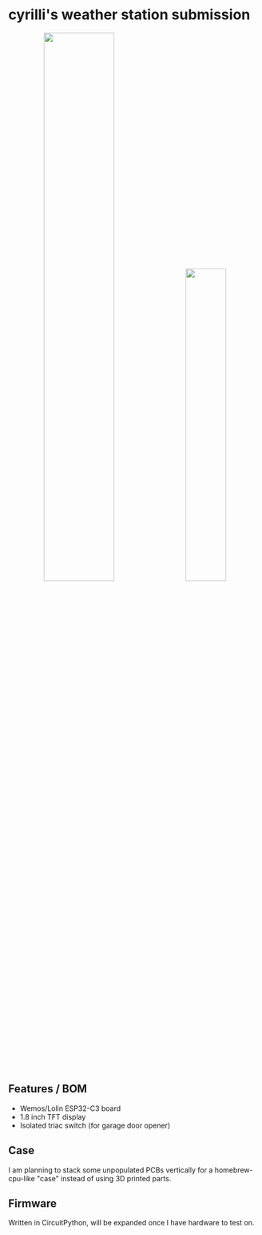 # cyrilli's weather station submission

<div align="center">
    <img src="https://cloud-axpfu2g0e-hack-club-bot.vercel.app/12024-12-22t15_10_49_729298641-06_00.png" width="53%" height="auto" />
    &nbsp;
    &nbsp;
    <img src="https://cloud-axpfu2g0e-hack-club-bot.vercel.app/02024-12-22t15_10_22_281533985-06_00.png" width="40%" height="auto" />
</div>

## Features / BOM

- Wemos/Lolin ESP32-C3 board
- 1.8 inch TFT display
- Isolated triac switch (for garage door opener)

## Case

I am planning to stack some unpopulated PCBs vertically for a homebrew-cpu-like "case" instead of using 3D printed parts.

## Firmware

Written in CircuitPython, will be expanded once I have hardware to test on.